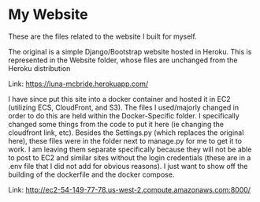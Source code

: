 # My Website

These are the files related to the website I built for myself. 

The original is a simple Django/Bootstrap website hosted in Heroku. This is represented in the Website folder, whose files are unchanged from the Heroku distribution

Link: https://luna-mcbride.herokuapp.com/

I have since put this site into a docker container and hosted it in EC2 (utilizing ECS, CloudFront, and S3). The files I used/majorly changed in order to do this are held within the Docker-Specific folder. I specifically changed some things from the code to put it here (ie changing the cloudfront link, etc). Besides the Settings.py (which replaces the original here), these files were in the folder next to manage.py for me to get it to work. I am leaving them separate specifically because they will not be able to post to EC2 and similar sites without the login credentials (these are in a .env file that I did not add for obvious reasons). I just want to show off the building of the dockerfile and the docker compose.

Link: http://ec2-54-149-77-78.us-west-2.compute.amazonaws.com:8000/

